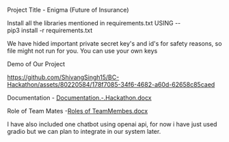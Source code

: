 Project Title - Enigma (Future of Insurance)

Install all the libraries mentioned in requirements.txt USING --  
pip3 install -r requirements.txt

We have hided important private secret key's and id's for safety reasons,
 so file might not run for you. You can use your own keys


Demo of Our Project 




https://github.com/ShivangSingh15/BC-Hackathon/assets/80220584/178f7085-34f6-4682-a60d-62658c85caed

Documentation - 
[Documentation.-.Hackathon.docx](https://github.com/ShivangSingh15/ENIGMA-BC-Hackathon-/files/11833152/Documentation.-.Hackathon.docx)

Role of Team Mates -[Roles of TeamMembes.docx](https://github.com/ShivangSingh15/ENIGMA-BC-Hackathon-/files/11833161/Roles.of.TeamMembes.docx)
 


I have also included one chatbot using openai api, for now i have just used gradio but we can plan
to integrate in our system later.
